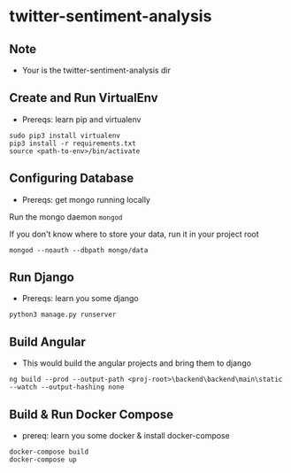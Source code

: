 # twitter-sentiment-analysis

## Note
- Your <proj-root> is the twitter-sentiment-analysis dir

## Create and Run VirtualEnv
- Prereqs: learn pip and virtualenv
```
sudo pip3 install virtualenv
pip3 install -r requirements.txt
source <path-to-env>/bin/activate
```

## Configuring Database
- Prereqs: get mongo running locally 
  
Run the mongo daemon ```mongod```

If you don't know where to store your data, run it in your project root
```
mongod --noauth --dbpath mongo/data
```

## Run Django 
- Prereqs: learn you some django
```
python3 manage.py runserver
```

## Build Angular
- This would build the angular projects and bring them to django
```
ng build --prod --output-path <proj-root>\backend\backend\main\static --watch --output-hashing none
```

## Build & Run Docker Compose
- prereq: learn you some docker & install docker-compose
```
docker-compose build
docker-compose up
```